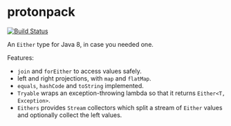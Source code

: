 protonpack
==========

[![Build Status](https://travis-ci.org/poetix/ambivalence.svg?branch=master)](https://travis-ci.org/poetix/ambivalence)

An `Either` type for Java 8, in case you needed one.

Features:

* `join` and `forEither` to access values safely.
* left and right projections, with `map` and `flatMap`.
* `equals`, `hashCode` and `toString` implemented.
* `Tryable` wraps an exception-throwing lambda so that it returns `Either<T, Exception>`.
* `Eithers` provides `Stream` collectors which split a stream of `Either` values and optionally collect the left values.
